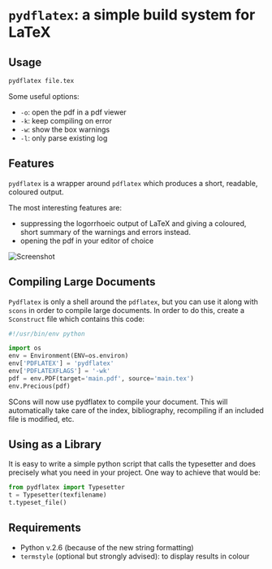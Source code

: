 # ``pydflatex``: a simple build system for LaTeX

## Usage


```sh
pydflatex file.tex
```

Some useful options:

* `-o`: open the pdf in a pdf viewer
* `-k`: keep compiling on error
* `-w`: show the box warnings
* `-l`: only parse existing log

## Features

``pydflatex`` is a wrapper around ``pdflatex`` which produces a short, readable, coloured output.

The most interesting features are:

- suppressing the logorrhoeic output of LaTeX and giving a coloured, short summary of the warnings and errors instead.
- opening the pdf in your editor of choice

![Screenshot](https://github.com/olivierverdier/pydflatex/raw/master/screenshot.png)


## Compiling Large Documents

``Pydflatex`` is only a shell around the ``pdflatex``, but you can use it along with ``scons`` in order to compile large documents.
In order to do this, create a ``Sconstruct`` file which contains this code:

```python
#!/usr/bin/env python

import os
env = Environment(ENV=os.environ)
env['PDFLATEX'] = 'pydflatex'
env['PDFLATEXFLAGS'] = '-wk'
pdf = env.PDF(target='main.pdf', source='main.tex')
env.Precious(pdf)
```

SCons will now use pydflatex to compile your document.
This will automatically take care of the index, bibliography, recompiling if an included file is modified, etc.

## Using as a Library

It is easy to write a simple python script that calls the typesetter and does precisely what you need in your project.
One way to achieve that would be:

```python
from pydflatex import Typesetter
t = Typesetter(texfilename)
t.typeset_file()
```

## Requirements

- Python v.2.6 (because of the new string formatting)
- ``termstyle`` (optional but strongly advised): to display results in colour
